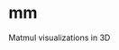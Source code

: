 # mm

Matmul visualizations in 3D

<iframe frameborder="0" style="width: 100%; height: 100%; src="https://bhosmer.github.io/mm"></iframe>
